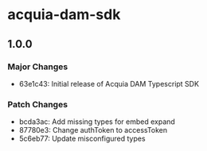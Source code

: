 # acquia-dam-sdk

## 1.0.0

### Major Changes

- 63e1c43: Initial release of Acquia DAM Typescript SDK

### Patch Changes

- bcda3ac: Add missing types for embed expand
- 87780e3: Change authToken to accessToken
- 5c6eb77: Update misconfigured types
